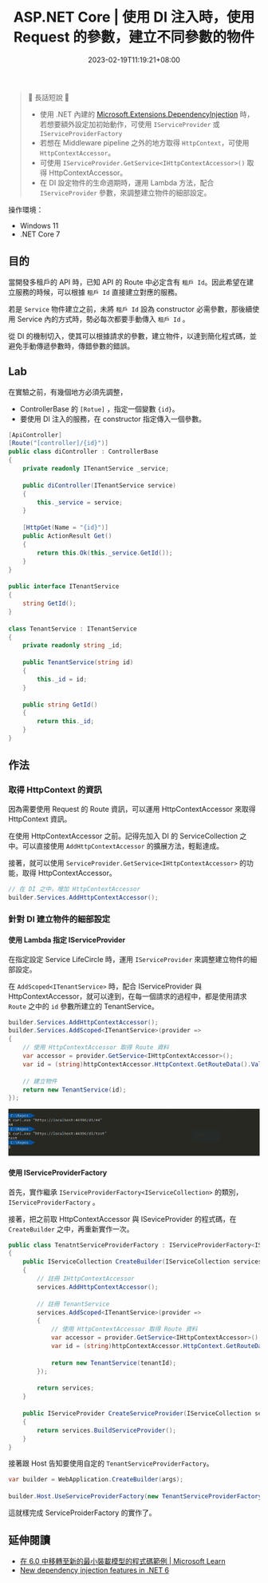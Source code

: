 ﻿---
title: ASP.NET Core | 使用 DI 注入時，使用 Request 的參數，建立不同參數的物件
description: 當開發多租戶的 API 時，已知 API 的 Route 中必定含有 tenantId。因此希望在建立服務的時候，可以根據 tenantId 直接建立對應的服務。那要如何從 DI 的角度切入，讓它協助創建不同參數的物件。
date: 2023-02-19T11:19:21+08:00
categories:
  - 軟體開發
tags:
  - ASP.NET
  - DI
keywords:
  - Microsoft.Extensions.DependencyInjection
  - DI
  - IServiceProvider
  - HttpContextAccessor
  - ASP.NET Core
slug: di-service-provider-httpcontextaccessor
lastmod: 2023-06-28T11:32:17+08:00
---

> 🔖 長話短說 🔖
>
> - 使用 .NET 內建的 [Microsoft.Extensions.DependencyInjection](https://github.com/aspnet/DependencyInjection) 時，若想要額外設定加初始動作，可使用 `IServiceProvider` 或 `IServiceProviderFactory`
> - 若想在 Middleware pipeline 之外的地方取得 `HttpContext`，可使用 `HttpContextAccessor`。
> - 可使用 `IServiceProvider.GetService<IHttpContextAccessor>()` 取得 HttpContextAccessor。
> - 在 DI 設定物件的生命週期時，運用 Lambda 方法，配合 `IServiceProvider` 參數，來調整建立物件的細部設定。

<!--more-->

操作環境：

- Windows 11
- .NET Core 7

## 目的

當開發多租戶的 API 時，已知 API 的 Route 中必定含有 `租戶 Id`。因此希望在建立服務的時候，可以根據 `租戶 Id` 直接建立對應的服務。

若是 `Service` 物件建立之前，未將 `租戶 Id` 設為 constructor 必需參數，那後續使用 Service 內的方式時，勢必每次都要手動傳入 `租戶 Id` 。

從 DI 的機制切入，使其可以根據請求的參數，建立物件，以達到簡化程式碼，並避免手動傳遞參數時，傳錯參數的錯誤。

## Lab

在實驗之前，有幾個地方必須先調整，

- ControllerBase 的 `[Rotue]` ，指定一個變數 `{id}`。
- 要使用 DI 注入的服務，在 constructor 指定傳入一個參數。

```C#
[ApiController]  
[Route("[controller]/{id}")]  
public class diController : ControllerBase  
{  
    private readonly ITenantService _service;  
  
    public diController(ITenantService service)  
    {  
        this._service = service;  
    }  
  
    [HttpGet(Name = "{id}")]  
    public ActionResult Get()  
    {  
        return this.Ok(this._service.GetId());  
    }  
}  
  
public interface ITenantService  
{  
    string GetId();  
}  
  
class TenantService : ITenantService  
{  
    private readonly string _id;  
  
    public TenantService(string id)  
    {  
        this._id = id;  
    }  
  
    public string GetId()  
    {  
        return this._id;  
    }  
}
```

## 作法

### 取得 HttpContext 的資訊

因為需要使用 Request 的 Route 資訊，可以運用 HttpContextAccessor 來取得 HttpContext 資訊。

在使用 HttpContextAccessor 之前。記得先加入 DI 的 ServiceCollection 之中。可以直接使用 `AddHttpContextAccessor` 的擴展方法，輕鬆達成。

接著，就可以使用 `ServiceProvider.GetService<IHttpContextAccessor>` 的功能，取得 HttpContextAccessor。

```C#
// 在 DI 之中，增加 HttpContextAccessor
builder.Services.AddHttpContextAccessor();
```

### 針對 DI 建立物件的細部設定

#### 使用 Lambda 指定 IServiceProvider

在指定設定 Service LifeCircle 時，運用 `IServiceProvider` 來調整建立物件的細部設定。

在 `AddScoped<ITenantService>` 時，配合 IServiceProvider 與 HttpContextAccessor，就可以達到，在每一個請求的過程中，都是使用請求 `Route` 之中的 `id` 參數所建立的 TenantService。

```C#
builder.Services.AddHttpContextAccessor();
builder.Services.AddScoped<ITenantService>(provider =>
{
	// 使用 HttpContextAccessor 取得 Route 資料
    var accessor = provider.GetService<IHttpContextAccessor>();
    var id = (string)httpContextAccessor.HttpContext.GetRouteData().Values["id"];

	// 建立物件
    return new TenantService(id);
});
```

![使用 curl 的執行結果](./images/curl-request-response.png)

#### 使用 IServiceProviderFactory

首先，實作繼承 `IServiceProviderFactory<IServiceCollection>` 的類別，`IServiceProviderFactory` 。

接著，把之前取 HttpContextAccessor 與 ISeviceProvider 的程式碼，在 `CreateBuilder` 之中，再重新實作一次。

```C#
public class TenatntServiceProviderFactory : IServiceProviderFactory<IServiceCollection>  
{  
    public IServiceCollection CreateBuilder(IServiceCollection services)  
    {  
        // 註冊 IHttpContextAccessor 
        services.AddHttpContextAccessor();  
  
        // 註冊 TenantService
        services.AddScoped<ITenantService>(provider =>  
        {  
			// 使用 HttpContextAccessor 取得 Route 資料
		    var accessor = provider.GetService<IHttpContextAccessor>();
		    var id = (string)httpContextAccessor.HttpContext.GetRouteData().Values["id"];

            return new TenantService(tenantId);  
        });  
  
        return services;  
    }  
  
    public IServiceProvider CreateServiceProvider(IServiceCollection services)  
    {  
        return services.BuildServiceProvider();  
    }  
}
```

接著跟 Host 告知要使用自定的 `TenantServiceProviderFactory`。

```C#
var builder = WebApplication.CreateBuilder(args);  
  
builder.Host.UseServiceProviderFactory(new TenantServiceProviderFactory());
```

這就樣完成 ServiceProiderFactory 的實作了。

## 延伸閱讀

- [在 6.0 中移轉至新的最小裝載模型的程式碼範例 | Microsoft Learn](https://learn.microsoft.com/zh-tw/aspnet/core/migration/50-to-60-samples?view=aspnetcore-7.0)
- [New dependency injection features in .NET 6](https://andrewlock.net/exploring-dotnet-6-part-10-new-dependency-injection-features-in-dotnet-6/)
